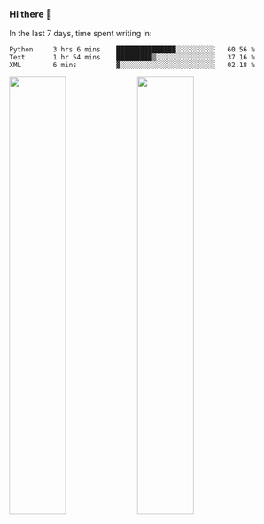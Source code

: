 ### Hi there 👋

In the last 7 days, time spent writing in:

<!--START_SECTION:waka-->
```text
Python     3 hrs 6 mins    ███████████████░░░░░░░░░░   60.56 % 
Text       1 hr 54 mins    █████████▒░░░░░░░░░░░░░░░   37.16 % 
XML        6 mins          ▓░░░░░░░░░░░░░░░░░░░░░░░░   02.18 % 
```
<!--END_SECTION:waka-->

<img src="https://wakatime.com/share/@jimtje/5d0c92de-08f8-4a72-8f2f-6a9693d1e318.svg" width=45% height=45%> <img src="https://wakatime.com/share/@jimtje/501498ae-bda5-4da7-a89d-b40bcdd5556d.svg" width=45% height=45%>
